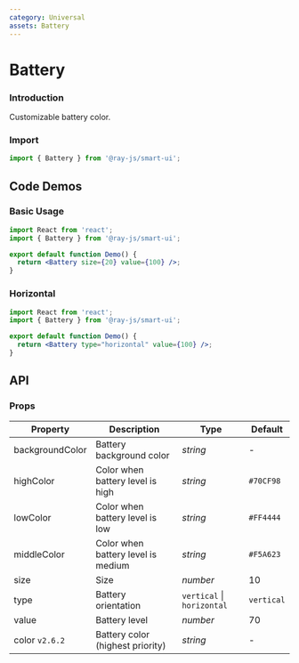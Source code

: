 ```yaml
---
category: Universal
assets: Battery
---
```


# Battery

### Introduction

Customizable battery color.

### Import

```jsx
import { Battery } from '@ray-js/smart-ui';
```

## Code Demos

### Basic Usage

```jsx
import React from 'react';
import { Battery } from '@ray-js/smart-ui';

export default function Demo() {
  return <Battery size={20} value={100} />;
}
```

### Horizontal

```jsx
import React from 'react';
import { Battery } from '@ray-js/smart-ui';

export default function Demo() {
  return <Battery type="horizontal" value={100} />;
}
```

## API

### Props

| Property         | Description                                        | Type                       | Default     |
| ---------------- | -------------------------------------------------- | -------------------------- | ----------  |
| backgroundColor | Battery background color | _string_ | - |
| highColor | Color when battery level is high | _string_ | `#70CF98` |
| lowColor | Color when battery level is low | _string_ | `#FF4444` |
| middleColor | Color when battery level is medium | _string_ | `#F5A623` |
| size | Size | _number_ | 10 |
| type | Battery orientation | `vertical` \| `horizontal` | `vertical` |
| value | Battery level | _number_ | 70 |
| color `v2.6.2` | Battery color (highest priority) | _string_ | - |